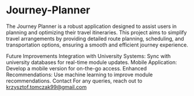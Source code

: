# Journey-Planner
The Journey Planner is a robust application designed to assist users in planning and optimizing their travel itineraries. This project aims to simplify travel arrangements by providing detailed route planning, scheduling, and transportation options, ensuring a smooth and efficient journey experience.


Future Improvements
Integration with University Systems: Sync with university databases for real-time module updates.
Mobile Application: Develop a mobile version for on-the-go access.
Enhanced Recommendations: Use machine learning to improve module recommendations.
Contact
For any queries, reach out to krzysztof.tomczak99@gmail.com
